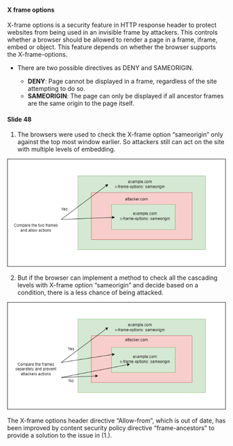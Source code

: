 #### X frame options

X-frame options is a security feature in HTTP response header to protect websites from being used in an invisible frame by attackers. This controls whether a browser should be allowed to render a page in a frame, iframe, embed or object. This feature depends on whether the browser supports the X-frame-options.

* There are two possible directives as DENY and SAMEORIGIN.

  * **DENY**: Page cannot be displayed in a frame, regardless of the site attempting to do so.
  * **SAMEORIGIN**: The page can only be displayed if all ancestor frames are the same origin to the page itself.
 
#### Slide 48

1. The browsers were used to check the X-frame option “sameorigin” only against the top most window earlier. So attackers still can act on the site with multiple levels of embedding.

 <kbd><img src="images_and_screenshots/img1.png" width="700" ></kbd>

2. But if the browser can implement a method to check all the cascading levels with X-frame option “sameorigin” and decide based on a condition, there is a less chance of being attacked.

<kbd><img src="images_and_screenshots/img2.png" width="700" ></kbd>

The X-frame options header directive “Allow-from”, which is out of date, has been improved by content security policy directive “frame-ancestors” to provide a solution to the issue in (1.).



